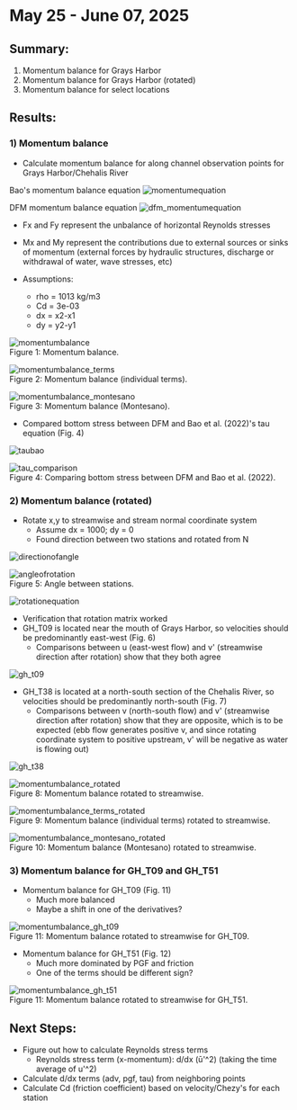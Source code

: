 # May 25 - June 07, 2025

## Summary:
1) Momentum balance for Grays Harbor<br>
2) Momentum balance for Grays Harbor (rotated)<br>
3) Momentum balance for select locations<br>

## Results:
### 1) Momentum balance
- Calculate momentum balance for along channel observation points for Grays Harbor/Chehalis River

Bao's momentum balance equation
![momentumequation](../Figures/060525meeting/momentumequation_xdir.png)<br>

DFM momentum balance equation
![dfm_momentumequation](../Figures/060525meeting/dfm_momentumbalance.png)<br>
- Fx and Fy represent the unbalance of horizontal Reynolds stresses
- Mx and My represent the contributions due to external sources or sinks of momentum (external forces by hydraulic structures, discharge or withdrawal of water, wave stresses, etc)


- Assumptions:
	- rho = 1013 kg/m3
	- Cd = 3e-03
	- dx = x2-x1
	- dy = y2-y1

![momentumbalance](../Figures/060525meeting/momentumbalance_xdir.png)<br>
Figure 1: Momentum balance.

![momentumbalance_terms](../Figures/060525meeting/momentumbalance_terms.png)<br>
Figure 2: Momentum balance (individual terms).

![momentumbalance_montesano](../Figures/060525meeting/momentumbalance_montesano.png)<br>
Figure 3: Momentum balance (Montesano).

- Compared bottom stress between DFM and Bao et al. (2022)'s tau equation (Fig. 4)<br>

![taubao](../Figures/060525meeting/tauequation_bao.png)<br>

![tau_comparison](../Figures/060525meeting/tau_comparison.png)<br>
Figure 4: Comparing bottom stress between DFM and Bao et al. (2022).

### 2) Momentum balance (rotated)
- Rotate x,y to streamwise and stream normal coordinate system
	- Assume dx = 1000; dy = 0
	- Found direction between two stations and rotated from N

![directionofangle](../Figures/060525meeting/directionofangle.png)<br>

![angleofrotation](../Figures/060525meeting/dx_angledirection.png)<br>
Figure 5: Angle between stations.

![rotationequation](../Figures/060525meeting/rotationmatrix.png)<br>

- Verification that rotation matrix worked
- GH_T09 is located near the mouth of Grays Harbor, so velocities should be predominantly east-west (Fig. 6)
	- Comparisons between u (east-west flow) and v' (streamwise direction after rotation) show that they both agree

![gh_t09](../Figures/060525meeting/gh_t09_eastwestflow.png)<br>

- GH_T38 is located at a north-south section of the Chehalis River, so velocities should be predominantly north-south (Fig. 7)
	- Comparisons between v (north-south flow) and v' (streamwise direction after rotation) show that they are opposite, which is to be expected (ebb flow generates positive v, and since rotating coordinate system to positive upstream, v' will be negative as water is flowing out)

![gh_t38](../Figures/060525meeting/gh_t38_northsouthflow.png)<br>


![momentumbalance_rotated](../Figures/060525meeting/momentumbalance_xdir_rotated.png)<br>
Figure 8: Momentum balance rotated to streamwise.

![momentumbalance_terms_rotated](../Figures/060525meeting/momentumbalance_terms_rotated.png)<br>
Figure 9: Momentum balance (individual terms) rotated to streamwise.

![momentumbalance_montesano_rotated](../Figures/060525meeting/momentumbalance_montesano_rotated.png)<br>
Figure 10: Momentum balance (Montesano) rotated to streamwise.

### 3) Momentum balance for GH_T09 and GH_T51
- Momentum balance for GH_T09 (Fig. 11)
	- Much more balanced
	- Maybe a shift in one of the derivatives?

![momentumbalance_gh_t09](../Figures/060525meeting/gh_t09_momentumbalance_rotated.png)<br>
Figure 11: Momentum balance rotated to streamwise for GH_T09.

- Momentum balance for GH_T51 (Fig. 12)
	- Much more dominated by PGF and friction
	- One of the terms should be different sign?

![momentumbalance_gh_t51](../Figures/060525meeting/gh_t51_momentumbalance_rotated.png)<br>
Figure 11: Momentum balance rotated to streamwise for GH_T51.


## Next Steps:
- Figure out how to calculate Reynolds stress terms
	- Reynolds stress term (x-momentum): d/dx (ū'^2) (taking the time average of u'^2)
- Calculate d/dx terms (adv, pgf, tau) from neighboring points
- Calculate Cd (friction coefficient) based on velocity/Chezy's for each station